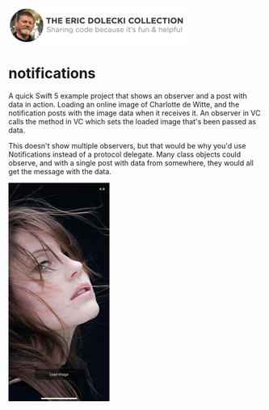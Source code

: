 ![header](./ed-badge.png)

# notifications
A quick Swift 5 example project that shows an observer and a post with data in action. Loading an online image of Charlotte de Witte, and the notification posts with the image data when it receives it. An observer in VC calls the method in VC which sets the loaded image that's been passed as data.

This doesn't show multiple observers, but that would be why you'd use Notifications instead of a protocol delegate. Many class objects could observe, and with a single post with data from somewhere, they would all get the message with the data. 

![Charlotte](./charlotte.jpg)
